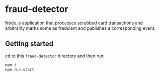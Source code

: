 # fraud-detector

Node.js application that processes scrubbed card transactions and arbitrarily marks some as fradulent and publishes a corresponding event.

## Getting started

cd to this `fraud-detector` directory and then run:

```sh
npm i
npm run start
```
